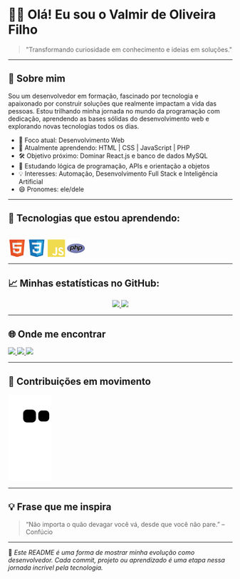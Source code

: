 # 👨‍💻 Olá! Eu sou o **Valmir de Oliveira Filho**

> "Transformando curiosidade em conhecimento e ideias em soluções."

---

## 🚀 Sobre mim

Sou um desenvolvedor em formação, fascinado por tecnologia e apaixonado por construir soluções que realmente impactam a vida das pessoas. Estou trilhando minha jornada no mundo da programação com dedicação, aprendendo as bases sólidas do desenvolvimento web e explorando novas tecnologias todos os dias.

- 🎯 Foco atual: Desenvolvimento Web
- 🌱 Atualmente aprendendo: HTML | CSS | JavaScript | PHP
- 🛠️ Objetivo próximo: Dominar React.js e banco de dados MySQL
- 🧠 Estudando lógica de programação, APIs e orientação a objetos
- 💡 Interesses: Automação, Desenvolvimento Full Stack e Inteligência Artificial
- 😄 Pronomes: ele/dele

---

## 🧰 Tecnologias que estou aprendendo:

<div style="display: inline_block"><br>
  <img align="center" alt="HTML5" height="40" width="40" src="https://raw.githubusercontent.com/devicons/devicon/master/icons/html5/html5-original.svg">
  <img align="center" alt="CSS3" height="40" width="40" src="https://raw.githubusercontent.com/devicons/devicon/master/icons/css3/css3-original.svg">
  <img align="center" alt="JavaScript" height="40" width="40" src="https://raw.githubusercontent.com/devicons/devicon/master/icons/javascript/javascript-plain.svg">
  <img align="center" alt="PHP" height="40" width="40" src="https://raw.githubusercontent.com/devicons/devicon/master/icons/php/php-original.svg">
</div>

---

## 📈 Minhas estatísticas no GitHub:

<div align="center">
  <a href="https://github.com/VALMIR-DE-OLIVEIRA-FILHO">
    <img height="180em" src="https://github-readme-stats.vercel.app/api?username=VALMIR-DE-OLIVEIRA-FILHO&show_icons=true&theme=tokyonight&include_all_commits=true&count_private=true"/>
    <img height="180em" src="https://github-readme-stats.vercel.app/api/top-langs/?username=VALMIR-DE-OLIVEIRA-FILHO&layout=compact&langs_count=7&theme=tokyonight"/>
  </a>
</div>

---

## 🌐 Onde me encontrar

<div style="display: inline_block">
  <a href="https://www.instagram.com/valmir3789/" target="_blank">
    <img src="https://img.shields.io/badge/-Instagram-%23E4405F?style=for-the-badge&logo=instagram&logoColor=white">
  </a>
  <a href="https://www.linkedin.com/in/valmir-de-oliveira-filho-91607b213/" target="_blank">
    <img src="https://img.shields.io/badge/-LinkedIn-%230077B5?style=for-the-badge&logo=linkedin&logoColor=white">
  </a>
  <a href="mailto:seuemail@exemplo.com" target="_blank">
    <img src="https://img.shields.io/badge/-Email-%23333?style=for-the-badge&logo=gmail&logoColor=white">
  </a>
</div>

---

## 🐍 Contribuições em movimento

![Snake animation](https://github.com/Valmir-de-Oliveira-Filho/Valmir-de-Oliveira-Filho/blob/output/github-contribution-grid-snake.svg)

---

## 💡 Frase que me inspira

> “Não importa o quão devagar você vá, desde que você não pare.” – Confúcio

---

📌 *Este README é uma forma de mostrar minha evolução como desenvolvedor. Cada commit, projeto ou aprendizado é uma etapa nessa jornada incrível pela tecnologia.*

